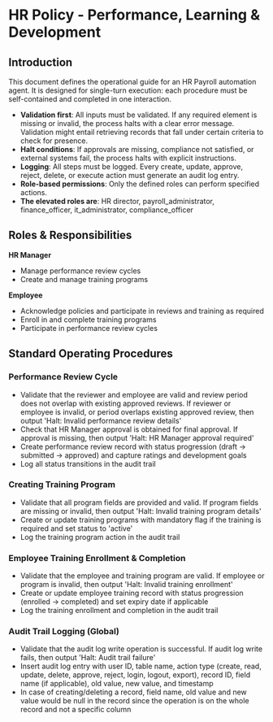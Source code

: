 # HR Policy - Performance, Learning & Development

## Introduction
This document defines the operational guide for an HR Payroll automation agent. It is designed for single-turn execution: each procedure must be self-contained and completed in one interaction.

- **Validation first**: All inputs must be validated. If any required element is missing or invalid, the process halts with a clear error message. Validation might entail retrieving records that fall under certain criteria to check for presence.
- **Halt conditions**: If approvals are missing, compliance not satisfied, or external systems fail, the process halts with explicit instructions.
- **Logging**: All steps must be logged. Every create, update, approve, reject, delete, or execute action must generate an audit log entry.
- **Role-based permissions**: Only the defined roles can perform specified actions.
- **The elevated roles are**: HR director, payroll_administrator, finance_officer, it_administrator, compliance_officer

## Roles & Responsibilities

**HR Manager**
- Manage performance review cycles
- Create and manage training programs

**Employee**
- Acknowledge policies and participate in reviews and training as required
- Enroll in and complete training programs
- Participate in performance review cycles

## Standard Operating Procedures

### Performance Review Cycle
- Validate that the reviewer and employee are valid and review period does not overlap with existing approved reviews. If reviewer or employee is invalid, or period overlaps existing approved review, then output 'Halt: Invalid performance review details'
- Check that HR Manager approval is obtained for final approval. If approval is missing, then output 'Halt: HR Manager approval required'
- Create performance review record with status progression (draft → submitted → approved) and capture ratings and development goals
- Log all status transitions in the audit trail

### Creating Training Program
- Validate that all program fields are provided and valid. If program fields are missing or invalid, then output 'Halt: Invalid training program details'
- Create or update training programs with mandatory flag if the training is required and set status to 'active'
- Log the training program action in the audit trail

### Employee Training Enrollment & Completion
- Validate that the employee and training program are valid. If employee or program is invalid, then output 'Halt: Invalid training enrollment'
- Create or update employee training record with status progression (enrolled → completed) and set expiry date if applicable
- Log the training enrollment and completion in the audit trail

### Audit Trail Logging (Global)
- Validate that the audit log write operation is successful. If audit log write fails, then output 'Halt: Audit trail failure'
- Insert audit log entry with user ID, table name, action type (create, read, update, delete, approve, reject, login, logout, export), record ID, field name (if applicable), old value, new value, and timestamp
- In case of creating/deleting a record, field name, old value and new value would be null in the record since the operation is on the whole record and not a specific column